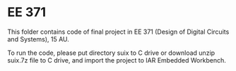 # EE 371
<p>
This folder contains code of final project in EE 371 (Design of Digital Circuits and Systems), 15 AU.
</p>
<p>
To run the code, please put directory suix to C drive or download unzip suix.7z file to C drive, and import the project to IAR Embedded Workbench.
</p>
